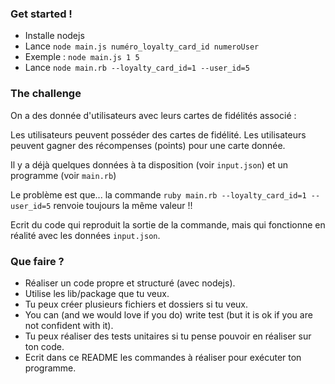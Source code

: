 ### Get started !

- Installe nodejs
- Lance `node main.js numéro_loyalty_card_id numeroUser`
- Exemple : `node main.js 1 5`
- Lance `node main.rb --loyalty_card_id=1 --user_id=5`

### The challenge

On a des donnée d'utilisateurs avec leurs cartes de fidélités associé :

Les utilisateurs peuvent posséder des cartes de fidélité.
Les utilisateurs peuvent gagner des récompenses (points) pour une carte donnée.

Il y a déjà quelques données à ta disposition (voir `input.json`) et un programme (voir `main.rb`)

Le problème est que... la commande `ruby main.rb --loyalty_card_id=1 --user_id=5` renvoie toujours la même valeur !!

Ecrit du code qui reproduit la sortie de la commande, mais qui fonctionne en réalité avec les données `input.json`.

### Que faire ?

- Réaliser un code propre et structuré (avec nodejs).
- Utilise les lib/package que tu veux.
- Tu peux créer plusieurs fichiers et dossiers si tu veux.
- You can (and we would love if you do) write test (but it is ok if you are not confident with it).
- Tu peux réaliser des tests unitaires si tu pense pouvoir en réaliser sur ton code.
- Ecrit dans ce README les commandes à réaliser pour exécuter ton programme.

